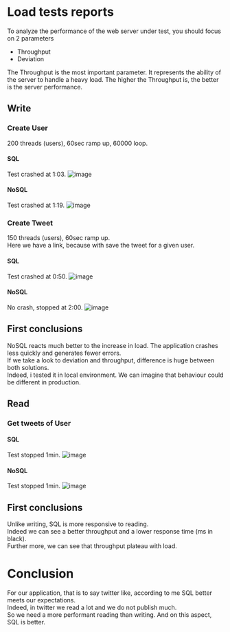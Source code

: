 # Load tests reports

To analyze the performance of the web server under test, you should focus on 2 parameters

 - Throughput
 - Deviation

The Throughput is the most important parameter. It represents the ability of the server to handle a heavy load.  The higher the Throughput is, the better is the server performance.

## Write

### Create User

200 threads (users), 60sec ramp up, 60000 loop.

#### SQL
Test crashed at 1:03.
![image](https://user-images.githubusercontent.com/25029077/114772183-c9f1df80-9d6d-11eb-85ab-5cf3b1217ed2.png)

#### NoSQL
Test crashed at 1:19.
![image](https://user-images.githubusercontent.com/25029077/114771280-ad08dc80-9d6c-11eb-9427-bb9f364414e1.png)

### Create Tweet

150 threads (users), 60sec ramp up.  
Here we have a link, because with save the tweet for a given user.  

#### SQL
Test crashed at 0:50.
![image](https://user-images.githubusercontent.com/25029077/114773417-54870e80-9d6f-11eb-944d-06c73f04e337.png)

#### NoSQL
No crash, stopped at 2:00.
![image](https://user-images.githubusercontent.com/25029077/114773983-ff97c800-9d6f-11eb-85d2-4c641c96518c.png)

## First conclusions

NoSQL reacts much better to the increase in load. The application crashes less quickly and generates fewer errors.  
If we take a look to deviation and throughput, difference is huge between both solutions.  
Indeed, i tested it in local environment. We can imagine that behaviour could be different in production.  

## Read

### Get tweets of User

#### SQL
Test stopped 1min.
![image](https://user-images.githubusercontent.com/25029077/116112226-a9078380-a6b7-11eb-8deb-3ead10d99516.png)


#### NoSQL
Test stopped 1min.
![image](https://user-images.githubusercontent.com/25029077/116113087-75792900-a6b8-11eb-9323-95e9824997cb.png)

## First conclusions

Unlike writing, SQL is more responsive to reading.  
Indeed we can see a better throughput and a lower response time (ms in black).  
Further more, we can see that throughput plateau with load.  

# Conclusion

For our application, that is to say twitter like, according to me SQL better meets our expectations.  
Indeed, in twitter we read a lot and we do not publish much.  
So we need a more performant reading than writing. And on this aspect, SQL is better.  
